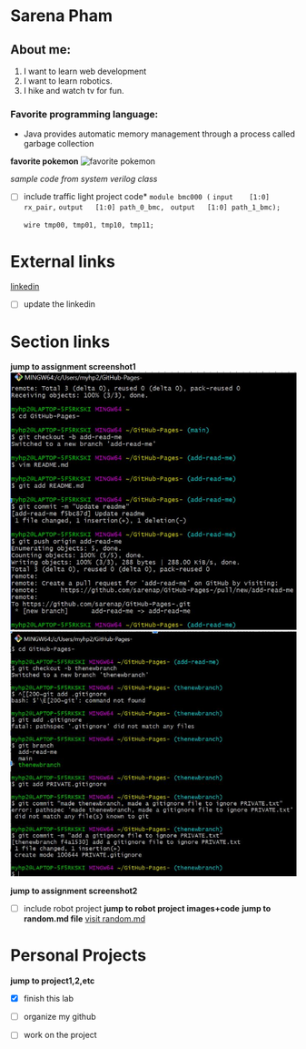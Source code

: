 # Sarena Pham


## About me:
1. I want to learn web development
2. I want to learn robotics.
3. I hike and watch tv for fun.

### Favorite programming language:
- Java provides automatic memory management through a process called garbage collection

**favorite pokemon**
![favorite pokemon](https://assets.pokemon.com/assets/cms2/img/pokedex/detail/148.png)


*sample code from system verilog class*
- [ ] include traffic light project code*
`module bmc000 (`
   `input    [1:0] rx_pair,`
   `output   [1:0] path_0_bmc,`
  ` output   [1:0] path_1_bmc);`
   
   `wire tmp00, tmp01, tmp10, tmp11;`

# External links
[ linkedin](https://www.linkedin.com)
- [ ] update the linkedin
# Section links
**jump to assignment screenshot1**
![part 1 screenshot](Screenshots/cse110cmd.JPG)
![part 2 screenshot](Screenshots/cse110cmd2.JPG)

**jump to assignment screenshot2**
- [ ] include robot project
**jump to robot project images+code**
**jump to random.md file**
[visit random.md](random.md)

# Personal Projects
**jump to project1,2,etc**

- [x] finish this lab
- [ ] organize my github
- [ ] work on the project

